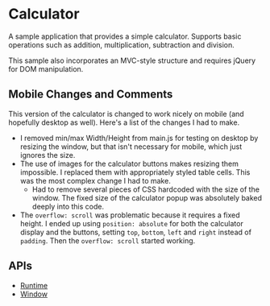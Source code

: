 # Calculator

A sample application that provides a simple calculator. Supports basic operations
such as addition, multiplication, subtraction and division.

This sample also incorporates an MVC-style structure and requires jQuery for
DOM manipulation.

## Mobile Changes and Comments

This version of the calculator is changed to work nicely on mobile (and hopefully desktop as well). Here's a list of the changes I had to make.

* I removed min/max Width/Height from main.js for testing on desktop by resizing the window, but that isn't necessary for mobile, which just ignores the size.
* The use of images for the calculator buttons makes resizing them impossible. I replaced them with appropriately styled table cells. This was the most complex change I had to make.
    * Had to remove several pieces of CSS hardcoded with the size of the window. The fixed size of the calculator popup was absolutely baked deeply into this code.
* The `overflow: scroll` was problematic because it requires a fixed height. I ended up using `position: absolute` for both the calculator display and the buttons, setting `top`, `bottom`, `left` and `right` instead of `padding`. Then the `overflow: scroll` started working.


## APIs

* [Runtime](http://developer.chrome.com/trunk/apps/app.runtime.html)
* [Window](http://developer.chrome.com/trunk/apps/app.window.html)

